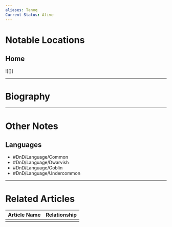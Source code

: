 ```yaml
---
aliases: Tanoq
Current Status: Alive
---
```

# Notable Locations
## Home
![[]]

---
# Biography

---
# Other Notes
## Languages
- #DnD/Language/Common 
- #DnD/Language/Dwarvish 
- #DnD/Language/Goblin
- #DnD/Language/Undercommon

---
# Related Articles

| Article Name | Relationship |
| ------------ | ------------ |
|              |              |
